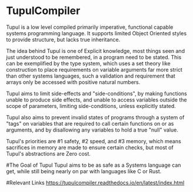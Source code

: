 # TupulCompiler
Tupul is a low level compiled primarily imperative, functional capable systems programming language. It supports limited Object Oriented styles to provide structure, but lacks true inheritance. 

The idea behind Tupul is one of Explicit knowledge, most things seen and just understood to be remembered, in a program need to be stated. This can be exemplified by the type system, which uses a set theory like construction to place requirements on variable arguments far more strict than other systems languages, such a validation and requirement that arrays only be accessed with positive natural numbers.

Tupul aims to limit side-effects and "side-conditions", by making functions unable to produce side effects, and unable to access variables outside the scope of parameters, limiting side-conditions, unless explicitly stated.

Tupul also aims to prevent invalid states of programs through a system of "tags" on variables that are required to call certain functions on or as arguments, and by disallowing any variables to hold a true "null" value.

Tupul's priorities are #1 safety, #2 speed, and #3 memory, which means sacrifices in memory are made to ensure certain checks, but most of Tupul's abstractions are Zero cost.

#The Goal of Tupul
Tupul aims to be as safe as a Systems language can get, while still being nearly on par with languages like C or Rust.

#Relevant Links
https://tupulcompiler.readthedocs.io/en/latest/index.html
